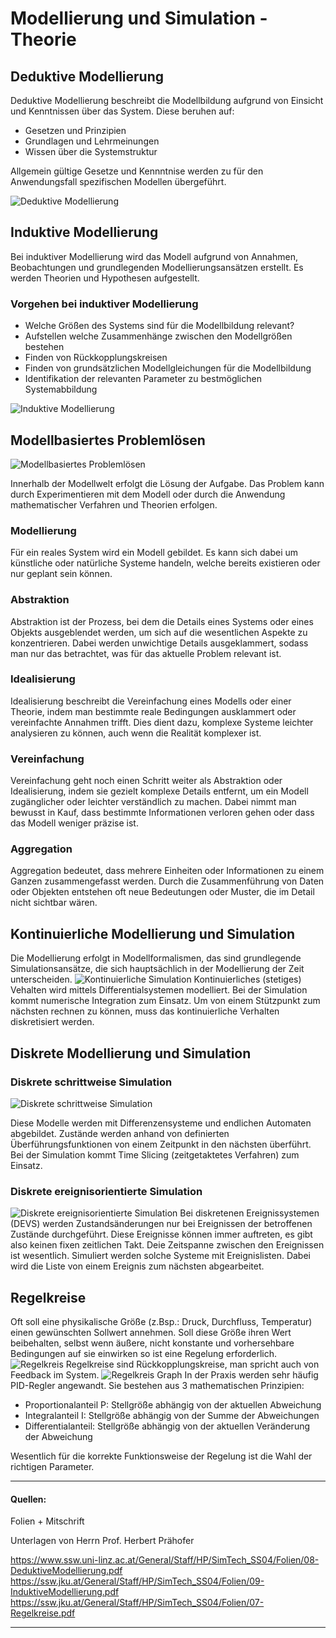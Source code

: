 # Modellierung und Simulation - Theorie

## Deduktive Modellierung
Deduktive Modellierung beschreibt die Modellbildung aufgrund 
von Einsicht und Kenntnissen über das System.
Diese beruhen auf:
- Gesetzen und Prinzipien
- Grundlagen und Lehrmeinungen
- Wissen über die Systemstruktur

Allgemein gültige Gesetze und Kennntnise werden zu für den
Anwendungsfall spezifischen Modellen übergeführt.

![Deduktive Modellierung](Pictures/deduktiv.png)

## Induktive Modellierung
Bei induktiver Modellierung wird das Modell aufgrund von 
Annahmen, Beobachtungen und grundlegenden Modellierungsansätzen erstellt. Es werden Theorien und 
Hypothesen aufgestellt.

### Vorgehen bei induktiver Modellierung
- Welche Größen des Systems sind für die Modellbildung relevant?
- Aufstellen welche Zusammenhänge zwischen den Modellgrößen bestehen
-  Finden von Rückkopplungskreisen
-  Finden von grundsätzlichen Modellgleichungen für die Modellbildung
-  Identifikation der relevanten Parameter zu bestmöglichen Systemabbildung

![Induktive Modellierung](Pictures/induktiv.png)
## Modellbasiertes Problemlösen
![Modellbasiertes Problemlösen](Pictures/modellbasiert.png)

Innerhalb der Modellwelt erfolgt die Lösung der Aufgabe.
Das Problem kann durch Experimentieren mit dem Modell oder 
durch die Anwendung mathematischer Verfahren und Theorien 
erfolgen.


### Modellierung
Für ein reales System wird ein Modell gebildet. Es kann sich dabei um künstliche oder natürliche Systeme handeln, welche 
bereits existieren oder nur geplant sein können.   
### Abstraktion
Abstraktion ist der Prozess, bei dem die Details eines Systems oder eines Objekts ausgeblendet werden, um sich auf die wesentlichen Aspekte zu konzentrieren. Dabei werden unwichtige Details ausgeklammert, sodass man nur das betrachtet, was für das aktuelle Problem relevant ist.
### Idealisierung
Idealisierung beschreibt die Vereinfachung eines Modells oder einer Theorie, indem man bestimmte reale Bedingungen ausklammert oder vereinfachte Annahmen trifft. Dies dient dazu, komplexe Systeme leichter analysieren zu können, auch wenn die Realität komplexer ist.
### Vereinfachung
Vereinfachung geht noch einen Schritt weiter als Abstraktion oder Idealisierung, indem sie gezielt komplexe Details entfernt, um ein Modell zugänglicher oder leichter verständlich zu machen. Dabei nimmt man bewusst in Kauf, dass bestimmte Informationen verloren gehen oder dass das Modell weniger präzise ist.
### Aggregation
Aggregation bedeutet, dass mehrere Einheiten oder Informationen zu einem Ganzen zusammengefasst werden. Durch die Zusammenführung von Daten oder Objekten entstehen oft neue Bedeutungen oder Muster, die im Detail nicht sichtbar wären.
## Kontinuierliche Modellierung und Simulation
Die Modellierung erfolgt in Modellformalismen, das sind 
grundlegende Simulationsansätze, die sich hauptsächlich in der
Modellierung der Zeit unterscheiden.
![Kontinuierliche Simulation](Pictures/kontinuierlich.png)
Kontinuierliches (stetiges) Vehalten wird mittels 
Differentialsystemen modelliert. Bei der Simulation kommt
numerische Integration zum Einsatz. Um von einem Stützpunkt
zum nächsten rechnen zu können, muss das kontinuierliche 
Verhalten diskretisiert werden.


## Diskrete Modellierung und Simulation

### Diskrete schrittweise Simulation
![Diskrete schrittweise Simulation](Pictures/diskret-schrittweise.png)

Diese Modelle werden mit Differenzensysteme und endlichen
Automaten abgebildet. Zustände werden anhand von definierten
Überführungsfunktionen von einem Zeitpunkt in den nächsten
überführt. Bei der Simulation kommt Time Slicing 
(zeitgetaktetes Verfahren) zum Einsatz. 

### Diskrete ereignisorientierte Simulation
![Diskrete ereignisorientierte Simulation](Pictures/diskret-ereignisorientiert.png)
Bei diskretenen Ereignissystemen (DEVS) werden Zustandsänderungen nur bei Ereignissen der betroffenen 
Zustände durchgeführt. Diese Ereignisse können immer auftreten,
es gibt also keinen fixen zeitlichen Takt. Deie Zeitspanne 
zwischen den Ereignissen ist wesentlich. Simuliert werden 
solche Systeme mit Ereignislisten. Dabei wird die Liste von
einem Ereignis zum nächsten abgearbeitet.

## Regelkreise
Oft soll eine physikalische Größe (z.Bsp.: Druck, Durchfluss,
Temperatur) einen gewünschten Sollwert annehmen. Soll diese
Größe ihren Wert beibehalten, selbst wenn äußere, nicht 
konstante und vorhersehbare Bedingungen auf sie einwirken
so ist eine Regelung erforderlich.
![Regelkreis](Pictures/regelkreis.png)
Regelkreise sind Rückkopplungskreise, man spricht auch von Feedback im System.
![Regelkreis Graph](Pictures/regelkreis-werte.png)
In der Praxis werden sehr häufig PID-Regler angewandt. Sie 
bestehen aus 3 mathematischen Prinzipien:
-  Proportionalanteil P: Stellgröße abhängig von der aktuellen 
Abweichung
- Integralanteil I: Stellgröße abhängig von der Summe der 
Abweichungen
- Differentialanteil: Stellgröße abhängig von der aktuellen 
Veränderung der Abweichung

Wesentlich für die korrekte Funktionsweise der Regelung ist
die Wahl der richtigen Parameter.


---
#### Quellen:
Folien + Mitschrift

Unterlagen von Herrn Prof. Herbert Prähofer
 
https://www.ssw.uni-linz.ac.at/General/Staff/HP/SimTech_SS04/Folien/08-DeduktiveModellierung.pdf
https://ssw.jku.at/General/Staff/HP/SimTech_SS04/Folien/09-InduktiveModellierung.pdf
https://ssw.jku.at/General/Staff/HP/SimTech_SS04/Folien/07-Regelkreise.pdf

--- 